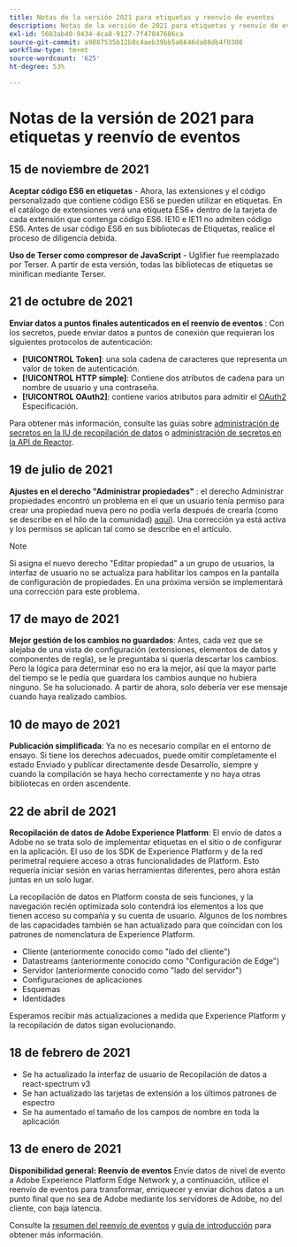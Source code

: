 ```yaml
---
title: Notas de la versión 2021 para etiquetas y reenvío de eventos
description: Notas de la versión de 2021 para etiquetas y reenvío de eventos en Adobe Experience Platform.
exl-id: 5603ab40-9434-4ca8-9127-7f47047686ca
source-git-commit: a9887535b12b8c4aeb39bb5a6646da88db4f0308
workflow-type: tm+mt
source-wordcount: '625'
ht-degree: 53%

---
```


# Notas de la versión de 2021 para etiquetas y reenvío de eventos

## 15 de noviembre de 2021

**Aceptar código ES6 en etiquetas** - Ahora, las extensiones y el código personalizado que contiene código ES6 se pueden utilizar en etiquetas. En el catálogo de extensiones verá una etiqueta ES6+ dentro de la tarjeta de cada extensión que contenga código ES6. IE10 e IE11 no admiten código ES6. Antes de usar código ES6 en sus bibliotecas de Etiquetas, realice el proceso de diligencia debida.

**Uso de Terser como compresor de JavaScript** - Uglifier fue reemplazado por Terser. A partir de esta versión, todas las bibliotecas de etiquetas se minifican mediante Terser.

## 21 de octubre de 2021

**Enviar datos a puntos finales autenticados en el reenvío de eventos** : Con los secretos, puede enviar datos a puntos de conexión que requieran los siguientes protocolos de autenticación:

* **[!UICONTROL Token]**: una sola cadena de caracteres que representa un valor de token de autenticación.
* **[!UICONTROL HTTP simple]**: Contiene dos atributos de cadena para un nombre de usuario y una contraseña.
* **[!UICONTROL OAuth2]**: contiene varios atributos para admitir el [OAuth2](https://datatracker.ietf.org/doc/html/rfc6749) Especificación.

Para obtener más información, consulte las guías sobre [administración de secretos en la IU de recopilación de datos](../ui/event-forwarding/secrets.md) o [administración de secretos en la API de Reactor](../api/guides/secrets.md).

## 19 de julio de 2021

**Ajustes en el derecho &quot;Administrar propiedades&quot;** : el derecho Administrar propiedades encontró un problema en el que un usuario tenía permiso para crear una propiedad nueva pero no podía verla después de crearla (como se describe en el hilo de la comunidad) [aquí](https://experienceleaguecommunities.adobe.com/t5/adobe-experience-platform-launch/technical-advisory-adjustments-to-the-manage-properties/ba-p/399176)). Una corrección ya está activa y los permisos se aplican tal como se describe en el artículo.

>[!NOTE]
>
>Si asigna el nuevo derecho &quot;Editar propiedad&quot; a un grupo de usuarios, la interfaz de usuario no se actualiza para habilitar los campos en la pantalla de configuración de propiedades. En una próxima versión se implementará una corrección para este problema.

## 17 de mayo de 2021

**Mejor gestión de los cambios no guardados**: Antes, cada vez que se alejaba de una vista de configuración (extensiones, elementos de datos y componentes de regla), se le preguntaba si quería descartar los cambios. Pero la lógica para determinar eso no era la mejor, así que la mayor parte del tiempo se le pedía que guardara los cambios aunque no hubiera ninguno. Se ha solucionado. A partir de ahora, solo debería ver ese mensaje cuando haya realizado cambios.

## 10 de mayo de 2021

**Publicación simplificada**: Ya no es necesario compilar en el entorno de ensayo. Si tiene los derechos adecuados, puede omitir completamente el estado Enviado y publicar directamente desde Desarrollo, siempre y cuando la compilación se haya hecho correctamente y no haya otras bibliotecas en orden ascendente.

## 22 de abril de 2021

**Recopilación de datos de Adobe Experience Platform**: El envío de datos a Adobe no se trata solo de implementar etiquetas en el sitio o de configurar en la aplicación.  El uso de los SDK de Experience Platform y de la red perimetral requiere acceso a otras funcionalidades de Platform. Esto requería iniciar sesión en varias herramientas diferentes, pero ahora están juntas en un solo lugar.

La recopilación de datos en Platform consta de seis funciones, y la navegación recién optimizada solo contendrá los elementos a los que tienen acceso su compañía y su cuenta de usuario.  Algunos de los nombres de las capacidades también se han actualizado para que coincidan con los patrones de nomenclatura de Experience Platform.

* Cliente (anteriormente conocido como &quot;lado del cliente&quot;)
* Datastreams (anteriormente conocido como &quot;Configuración de Edge&quot;)
* Servidor (anteriormente conocido como &quot;lado del servidor&quot;)
* Configuraciones de aplicaciones
* Esquemas
* Identidades

Esperamos recibir más actualizaciones a medida que Experience Platform y la recopilación de datos sigan evolucionando.

## 18 de febrero de 2021

* Se ha actualizado la interfaz de usuario de Recopilación de datos a react-spectrum v3
* Se han actualizado las tarjetas de extensión a los últimos patrones de espectro
* Se ha aumentado el tamaño de los campos de nombre en toda la aplicación

## 13 de enero de 2021

**Disponibilidad general: Reenvío de eventos** Envíe datos de nivel de evento a Adobe Experience Platform Edge Network y, a continuación, utilice el reenvío de eventos para transformar, enriquecer y enviar dichos datos a un punto final que no sea de Adobe mediante los servidores de Adobe, no del cliente, con baja latencia.

Consulte la [resumen del reenvío de eventos](../ui/event-forwarding/overview.md) y [guía de introducción](../ui/event-forwarding/getting-started.md) para obtener más información.
